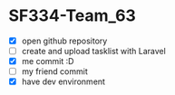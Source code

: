 # SF334-Team_63
- [x] open github repository
- [ ] create and upload tasklist with Laravel 
- [x] me commit :D
- [ ] my friend commit 
- [x] have dev environment
